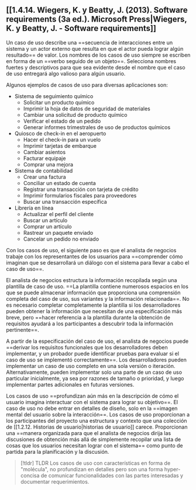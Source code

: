 ## [[1.4.14. Wiegers, K. y Beatty, J. (2013). Software requirements (3a ed.). Microsoft Press|Wiegers, K. y Beatty, J. - Software requirements]]
Un caso de uso describe una ==secuencia de interacciones entre un sistema y un actor externo que resulta en que el actor pueda lograr algún resultado== de valor. Los nombres de los casos de uso siempre se escriben en forma de un ==verbo seguido de un objeto==. Selecciona nombres fuertes y descriptivos para que sea evidente desde el nombre que el caso de uso entregará algo valioso para algún usuario. 

Algunos ejemplos de casos de uso para diversas aplicaciones son:
- Sistema de seguimiento químico
	- Solicitar un producto químico
	- Imprimir la hoja de datos de seguridad de materiales
	- Cambiar una solicitud de producto químico
	- Verificar el estado de un pedido
	- Generar informes trimestrales de uso de productos químicos
- Quiosco de check-in en el aeropuerto
	- Hacer el check-in para un vuelo
	- Imprimir tarjetas de embarque
	- Cambiar asientos
	- Facturar equipaje
	- Comprar una mejora
- Sistema de contabilidad
	- Crear una factura
	- Conciliar un estado de cuenta
	- Registrar una transacción con tarjeta de crédito
	- Imprimir formularios fiscales para proveedores
	- Buscar una transacción específica
- Librería en línea
	- Actualizar el perfil del cliente
	- Buscar un artículo
	- Comprar un artículo
	- Rastrear un paquete enviado
	- Cancelar un pedido no enviado

Con los casos de uso, el siguiente paso es que el analista de negocios trabaje con los representantes de los usuarios para ==comprender cómo imaginan que se desarrollará un diálogo con el sistema para llevar a cabo el caso de uso==. 

El analista de negocios estructura la información recopilada según una plantilla de caso de uso. ==La plantilla contiene numerosos espacios en los que se puede almacenar información que proporciona una comprensión completa del caso de uso, sus variantes y la información relacionada==. No es necesario completar completamente la plantilla si los desarrolladores pueden obtener la información que necesitan de una especificación más breve, pero ==hacer referencia a la plantilla durante la obtención de requisitos ayudará a los participantes a descubrir toda la información pertinente==. 

A partir de la especificación del caso de uso, el analista de negocios puede ==derivar los requisitos funcionales que los desarrolladores deben implementar, y un probador puede identificar pruebas para evaluar si el caso de uso se implementó correctamente==. Los desarrolladores pueden implementar un caso de uso completo en una sola versión o iteración. Alternativamente, pueden implementar solo una parte de un caso de uso particular inicialmente, ya sea por razones de tamaño o prioridad, y luego implementar partes adicionales en futuras versiones.

Los casos de uso ==profundizan aún más en la descripción de cómo el usuario imagina interactuar con el sistema para lograr su objetivo==. El caso de uso no debe entrar en detalles de diseño, solo en la ==imagen mental del usuario sobre la interacción==.  Los casos de uso proporcionan a los participantes del proyecto una estructura y contexto que una colección de [[1.2.12. Historias de usuario|historias de usuario]] carece. Proporcionan una ==manera organizada para que el analista de negocios dirija las discusiones de obtención más allá de simplemente recopilar una lista de cosas que los usuarios necesitan lograr con el sistema== como punto de partida para la planificación y la discusión.

> [!tldr] TLDR
> Los casos de uso con características en forma de "molécula", no profundizan en detalles pero son una forma hyper-concisa de comunicar funcionalidades con las partes interesadas y documentar requerimientos.
